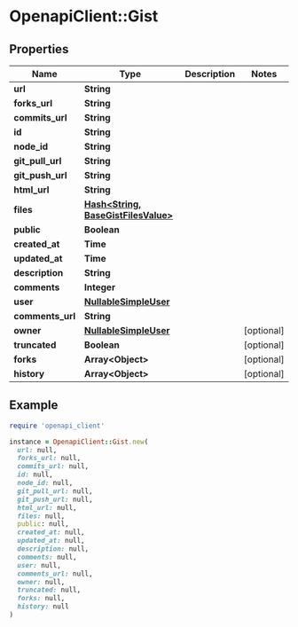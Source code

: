 # OpenapiClient::Gist

## Properties

| Name | Type | Description | Notes |
| ---- | ---- | ----------- | ----- |
| **url** | **String** |  |  |
| **forks_url** | **String** |  |  |
| **commits_url** | **String** |  |  |
| **id** | **String** |  |  |
| **node_id** | **String** |  |  |
| **git_pull_url** | **String** |  |  |
| **git_push_url** | **String** |  |  |
| **html_url** | **String** |  |  |
| **files** | [**Hash&lt;String, BaseGistFilesValue&gt;**](BaseGistFilesValue.md) |  |  |
| **public** | **Boolean** |  |  |
| **created_at** | **Time** |  |  |
| **updated_at** | **Time** |  |  |
| **description** | **String** |  |  |
| **comments** | **Integer** |  |  |
| **user** | [**NullableSimpleUser**](NullableSimpleUser.md) |  |  |
| **comments_url** | **String** |  |  |
| **owner** | [**NullableSimpleUser**](NullableSimpleUser.md) |  | [optional] |
| **truncated** | **Boolean** |  | [optional] |
| **forks** | **Array&lt;Object&gt;** |  | [optional] |
| **history** | **Array&lt;Object&gt;** |  | [optional] |

## Example

```ruby
require 'openapi_client'

instance = OpenapiClient::Gist.new(
  url: null,
  forks_url: null,
  commits_url: null,
  id: null,
  node_id: null,
  git_pull_url: null,
  git_push_url: null,
  html_url: null,
  files: null,
  public: null,
  created_at: null,
  updated_at: null,
  description: null,
  comments: null,
  user: null,
  comments_url: null,
  owner: null,
  truncated: null,
  forks: null,
  history: null
)
```

